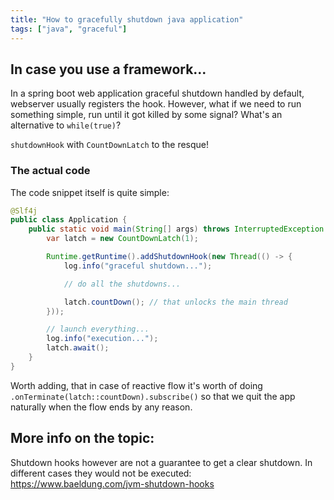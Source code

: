 ```yaml
---
title: "How to gracefully shutdown java application"
tags: ["java", "graceful"]
---
```


## In case you use a framework...

In a spring boot web application graceful shutdown handled by default, webserver usually registers the hook.
However, what if we need to run something simple,
run until it got killed by some signal? What's an alternative to `while(true)`?

`shutdownHook` with `CountDownLatch` to the resque!

### The actual code

The code snippet itself is quite simple:

```java
@Slf4j
public class Application {
    public static void main(String[] args) throws InterruptedException {
        var latch = new CountDownLatch(1);

        Runtime.getRuntime().addShutdownHook(new Thread(() -> {
            log.info("graceful shutdown...");

            // do all the shutdowns...

            latch.countDown(); // that unlocks the main thread
        }));

        // launch everything...
        log.info("execution...");
        latch.await();
    }
}
```

Worth adding, that in case of reactive flow it's worth of doing `.onTerminate(latch::countDown).subscribe()` so that
we quit the app naturally when the flow ends by any reason.

## More info on the topic:

Shutdown hooks however are not a guarantee to get a clear shutdown. In different cases they would not be executed:
 https://www.baeldung.com/jvm-shutdown-hooks
